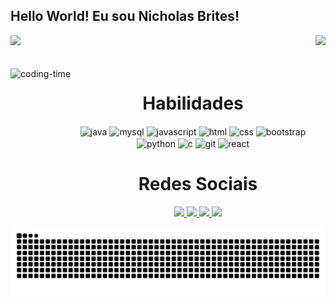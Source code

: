 ## Hello World! Eu sou Nicholas Brites!

<div>
  
  <img  height="180em" src="https://github-readme-stats.vercel.app/api?username=nicholasbrites&show_icons=true&theme=holi&include_all_commits=true&count_private=true"/>
  <img align="right" height="180em" src="https://github-readme-stats.vercel.app/api/top-langs/?username=nicholasbrites&layout=compact&langs_count=16&theme=holi"/>
</div>
<br>

<div  align="center"> 
  <div style="display: inline_block"><br>
    <img align="left" height="250" alt="coding-time" src="https://i.giphy.com/qgQUggAC3Pfv687qPC.webp">
    <h1 align="center">Habilidades</h1>
    <img align="center" height="30" width="40" alt="java"  src="https://cdn.jsdelivr.net/gh/devicons/devicon@latest/icons/java/java-original.svg">
    <img align="center" height="30" width="40" alt="mysql"  src="https://cdn.jsdelivr.net/gh/devicons/devicon@latest/icons/mysql/mysql-original.svg">
    <img align="center" height="30" width="40" alt="javascript"  src="https://cdn.jsdelivr.net/gh/devicons/devicon@latest/icons/javascript/javascript-original.svg">
    <img align="center" height="30" width="40" alt="html" src="https://cdn.jsdelivr.net/gh/devicons/devicon@latest/icons/html5/html5-original.svg">
    <img align="center" height="30" width="40" alt="css" src="https://cdn.jsdelivr.net/gh/devicons/devicon@latest/icons/css3/css3-original.svg">
    <img align="center" height="30" width="40" alt="bootstrap" src="https://cdn.jsdelivr.net/gh/devicons/devicon@latest/icons/bootstrap/bootstrap-original.svg">
    <img align="center" height="30" width="40" alt="python"  src="https://cdn.jsdelivr.net/gh/devicons/devicon@latest/icons/python/python-original.svg">
    <img align="center" height="30" width="40" alt="c" src="https://cdn.jsdelivr.net/gh/devicons/devicon@latest/icons/c/c-original.svg">
    <img align="center" height="30" width="40" alt="git" src="https://cdn.jsdelivr.net/gh/devicons/devicon@latest/icons/git/git-original.svg">
    <img align="center" height="30" width="40" alt="react" src="https://cdn.jsdelivr.net/gh/devicons/devicon@latest/icons/react/react-original.svg">
   </div>
    
  
  <h1 align="center">Redes Sociais</h1>
    <a href = "https://www.linkedin.com/in/nicholas-brites-73b92121a/">
      <img width="35" src="https://upload.wikimedia.org/wikipedia/commons/c/ca/LinkedIn_logo_initials.png">
    </a>
    <a href = "https://www.instagram.com/nicholasbrites/">
      <img width="35" src="https://upload.wikimedia.org/wikipedia/commons/thumb/a/a5/Instagram_icon.png/768px-Instagram_icon.png">
    </a>
    <a href = "mailto: nickbrites1@gmail.com">
      <img width="35" src="https://cdn-icons-png.flaticon.com/512/281/281769.png">
    </a>
    <a href = "https://wa.me/5515991580064">
      <img width="35" src="https://logopng.com.br/logos/whatsapp-33.png">
    </a>
</div>

![snake gif](https://github.com/nicholasbrites/nicholasbrites/blob/main/.github/workflows/snake.svg)
